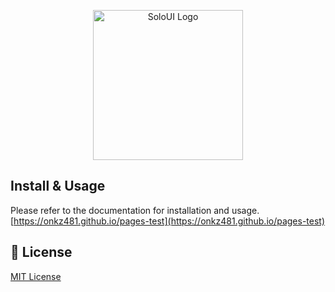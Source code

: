 <p align="center">
  <img alt="SoloUI Logo" width="240" src="https://user-images.githubusercontent.com/97577643/171335757-14237588-446f-40c4-9710-f0e7f28dbd51.png">
</p>

## Install & Usage
Please refer to the documentation for installation and usage.  
[https://onkz481.github.io/pages-test](https://onkz481.github.io/pages-test)


## :bookmark_tabs: License
[MIT License](https://opensource.org/licenses/MIT)